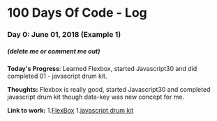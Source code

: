 # 100 Days Of Code - Log

### Day 0: June 01, 2018 (Example 1)
##### (delete me or comment me out)

**Today's Progress**: Learned Flexbox, started Javascript30 and did completed 01 - javascript drum kit.

**Thoughts:** Flexbox is really good, started Javascript30 and completed javascript drum kit though data-key was new concept for me.

**Link to work:** 
1.[FlexBox](https://flexboxfroggy.com/)
1.[javascript drum kit](localhost)

